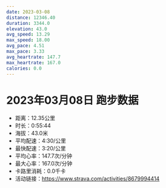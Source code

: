 ```yaml
---
date: 2023-03-08
distance: 12346.40
duration: 3344.0
elevation: 43.0
avg_speed: 13.29
max_speed: 18.00
avg_pace: 4.51
max_pace: 3.33
avg_heartrate: 147.7
max_heartrate: 167.0
calories: 0.0
---
```


# 2023年03月08日 跑步数据

- 距离：12.35公里
- 时长：0:55:44
- 海拔：43.0米
- 平均配速：4:30/公里
- 最快配速：3:20/公里
- 平均心率：147.7次/分钟
- 最大心率：167.0次/分钟
- 卡路里消耗：0.0千卡
- 活动链接：https://www.strava.com/activities/8679994414

